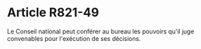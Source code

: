 # Article R821-49

Le Conseil national peut conférer au bureau les pouvoirs qu'il juge convenables pour l'exécution de ses décisions.
